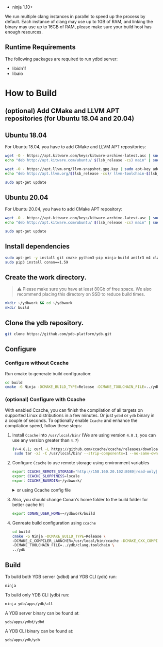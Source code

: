  - ninja 1.10+

 We run multiple clang instances in parallel to speed up the process by default. Each instance of clang may use up to 1GB of RAM, and linking the binary may use up to 16GB of RAM, please make sure your build host has enough resources.

## Runtime Requirements
 The following packages are required to run ydbd server:

 - libidn11
 - libaio

# How to Build

## (optional) Add CMake and LLVM APT repositories (for Ubuntu 18.04 and 20.04)

## Ubuntu 18.04

For Ubuntu 18.04, you have to add CMake and LLVM APT repositories:

```bash
wget -O - https://apt.kitware.com/keys/kitware-archive-latest.asc | sudo apt-key add -
echo "deb http://apt.kitware.com/ubuntu/ $(lsb_release -cs) main" | sudo tee /etc/apt/sources.list.d/kitware.list >/dev/null

wget -O - https://apt.llvm.org/llvm-snapshot.gpg.key | sudo apt-key add -
echo "deb http://apt.llvm.org/$(lsb_release -cs)/ llvm-toolchain-$(lsb_release -cs)-12 main" | sudo tee /etc/apt/sources.list.d/llvm.list >/dev/null

sudo apt-get update

```

## Ubuntu 20.04

For Ubuntu 20.04, you have to add CMake APT repository:

```bash
wget -O - https://apt.kitware.com/keys/kitware-archive-latest.asc | sudo apt-key add -
echo "deb http://apt.kitware.com/ubuntu/ $(lsb_release -cs) main" | sudo tee /etc/apt/sources.list.d/kitware.list >/dev/null

sudo apt-get update

```


## Install dependencies

```bash
sudo apt-get -y install git cmake python3-pip ninja-build antlr3 m4 clang-12 lld-12 libidn11-dev libaio1 libaio-dev llvm-12
sudo pip3 install conan==1.59

```

## Create the work directory. 
> :warning: Please make sure you have at least 80Gb of free space. We also recommend placing this directory on SSD to reduce build times.

```bash
mkdir ~/ydbwork && cd ~/ydbwork
mkdir build

```

## Clone the ydb repository.

```bash
git clone https://github.com/ydb-platform/ydb.git
```

## Configure



### Configure without Ccache

Run cmake to generate build configuration:

```bash
cd build
cmake -G Ninja -DCMAKE_BUILD_TYPE=Release -DCMAKE_TOOLCHAIN_FILE=../ydb/clang.toolchain ../ydb

```


### (optional) Configure with Ccache

With enabled Ccache, you can finish the compilation of all targets on supported Linux distributions in a few minutes. 
  Or just `ydbd` or `ydb` binary in a couple of seconds. To optionally enable `Ccache` and enhance the compilation speed, follow these steps:

1. Install `Ccache` into `/usr/local/bin/` (We are using version `4.8.1`, you can use any version greater than `4.7`)
    ```bash
    (V=4.8.1; curl -L https://github.com/ccache/ccache/releases/download/v${V}/ccache-${V}-linux-x86_64.tar.xz | \
     sudo tar -xJ -C /usr/local/bin/ --strip-components=1 --no-same-owner ccache-${V}-linux-x86_64/ccache)

    ```

2. Configure `Ccache` to use remote storage using environment variables
    ```bash
    export CCACHE_REMOTE_STORAGE="http://158.160.20.102:8080|read-only|layout=bazel"
    export CCACHE_SLOPPINESS=locale
    export CCACHE_BASEDIR=~/ydbwork/
   
    ```
    <details>
    <summary>or using Ccache config file</summary>

    ```bash
    ccache -o remote_storage="http://158.160.20.102:8080|read-only|layout=bazel"
    ccache -o sloppiness=locale 
    ccache -o basedir=~/ydbwork/
   
    ```
    </details>
3. Also, you should change Conan's home folder to the build folder for better cache hit 
    ```bash
    export CONAN_USER_HOME=~/ydbwork/build
    ```

4. Genreate build configuration using `ccache`
    ```bash
    cd build
    cmake -G Ninja -DCMAKE_BUILD_TYPE=Release \
    -DCMAKE_C_COMPILER_LAUNCHER=/usr/local/bin/ccache -DCMAKE_CXX_COMPILER_LAUNCHER=/usr/local/bin/ccache \
    -DCMAKE_TOOLCHAIN_FILE=../ydb/clang.toolchain \
    ../ydb
   
    ```

## Build

To build both YDB server (ydbd) and YDB CLI (ydb) run:
```bash
ninja
```

To build only YDB CLI (ydb) run:
```bash
ninja ydb/apps/ydb/all
```

A YDB server binary can be found at:
```
ydb/apps/ydbd/ydbd
```
A YDB CLI binary can be found at:
```
ydb/apps/ydb/ydb
```

